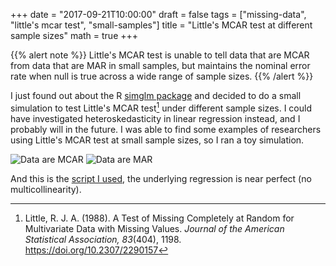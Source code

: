 +++
date = "2017-09-21T10:00:00"
draft = false
tags = ["missing-data", "little's mcar test", "small-samples"]
title = "Little's MCAR test at different sample sizes"
math = true
+++

{{% alert note %}}
Little's MCAR test is unable to tell data that are MCAR from data that are MAR in small samples, but maintains the nominal error rate when null is true across a wide range of sample sizes.
{{% /alert %}}

I just found out about the R [simglm package](https://cran.r-project.org/web/packages/simglm/simglm.pdf) and decided to do a small simulation to test Little's MCAR test[^1] under different sample sizes. I could have investigated heteroskedasticity in linear regression instead, and I probably will in the future. I was able to find some examples of researchers using Little's MCAR test at small sample sizes, so I ran a toy simulation.

![Data are MCAR](/img/posts/little_mcar/zoom_in.png)
![Data are MAR](/img/posts/little_mcar/zoom_in_mar.png)

And this is the [script I used](/misc/scripts/little_sim.R), the underlying regression is near perfect (no multicollinearity).

[^1]: Little, R. J. A. (1988). A Test of Missing Completely at Random for Multivariate Data with Missing Values. _Journal of the American Statistical Association, 83_(404), 1198. https://doi.org/10.2307/2290157
